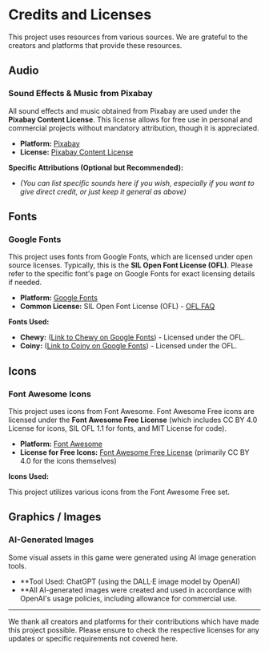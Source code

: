 # Credits and Licenses

This project uses resources from various sources. We are grateful to the creators and platforms that provide these resources.

## Audio

### Sound Effects & Music from Pixabay

All sound effects and music obtained from Pixabay are used under the **Pixabay Content License**.
This license allows for free use in personal and commercial projects without mandatory attribution, though it is appreciated.

- **Platform:** [Pixabay](https://pixabay.com/)
- **License:** [Pixabay Content License](https://pixabay.com/service/license-summary/)

**Specific Attributions (Optional but Recommended):**
*   *(You can list specific sounds here if you wish, especially if you want to give direct credit, or just keep it general as above)*

## Fonts

### Google Fonts

This project uses fonts from Google Fonts, which are licensed under open source licenses.
Typically, this is the **SIL Open Font License (OFL)**. Please refer to the specific font's page on Google Fonts for exact licensing details if needed.

- **Platform:** [Google Fonts](https://fonts.google.com/)
- **Common License:** SIL Open Font License (OFL) - [OFL FAQ](https://scripts.sil.org/cms/scripts/page.php?site_id=nrsi&id=OFL)

**Fonts Used:**

*   **Chewy:** ([Link to Chewy on Google Fonts](https://fonts.google.com/specimen/Chewy)) - Licensed under the OFL.
*   **Coiny:** ([Link to Coiny on Google Fonts](https://fonts.google.com/specimen/Coiny)) - Licensed under the OFL.


## Icons

### Font Awesome Icons

This project uses icons from Font Awesome.
Font Awesome Free icons are licensed under the **Font Awesome Free License** (which includes CC BY 4.0 License for icons, SIL OFL 1.1 for fonts, and MIT License for code).

- **Platform:** [Font Awesome](https://fontawesome.com/)
- **License for Free Icons:** [Font Awesome Free License](https://fontawesome.com/license/free) (primarily CC BY 4.0 for the icons themselves)

**Icons Used:**

This project utilizes various icons from the Font Awesome Free set.


## Graphics / Images

### AI-Generated Images

Some visual assets in this game were generated using AI image generation tools.

-  **Tool Used: ChatGPT (using the DALL·E image model by OpenAI)
-  **All AI-generated images were created and used in accordance with OpenAI's usage policies, including allowance for commercial use.


---

We thank all creators and platforms for their contributions which have made this project possible. Please ensure to check the respective licenses for any updates or specific requirements not covered here.